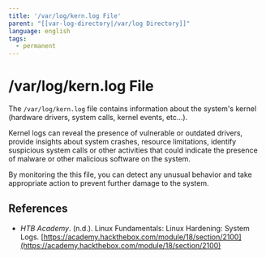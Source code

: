 ```yaml
---
title: '/var/log/kern.log File'
parent: "[[var-log-directory|/var/log Directory]]"
language: english
tags:
  - permanent
---
```


# /var/log/kern.log File

The `/var/log/kern.log` file contains information about the system's kernel (hardware drivers, system calls, kernel events, etc...).

Kernel logs can reveal the presence of vulnerable or outdated drivers, provide insights about system crashes, resource limitations, identify suspicious system calls or other activities that could indicate the presence of malware or other malicious software on the system.

By monitoring the this file, you can detect any unusual behavior and take appropriate action to prevent further damage to the system.

## References

- _HTB Academy_. (n.d.). <span class="reference-title">Linux Fundamentals: Linux Hardening: System Logs</span>. [https://academy.hackthebox.com/module/18/section/2100](https://academy.hackthebox.com/module/18/section/2100)
